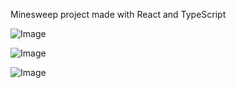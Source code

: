 Minesweep project made with React and TypeScript

![Image](https://i.imgur.com/UX5kS43.png)

![Image](https://i.imgur.com/QwIX6O2.png)

![Image](https://i.imgur.com/YS61LJZ.png)
